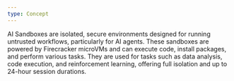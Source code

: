 ```yaml
---
type: Concept
---
```


AI Sandboxes are isolated, secure environments designed for running untrusted workflows, particularly for AI agents. These sandboxes are powered by Firecracker microVMs and can execute code, install packages, and perform various tasks. They are used for tasks such as data analysis, code execution, and reinforcement learning, offering full isolation and up to 24-hour session durations.